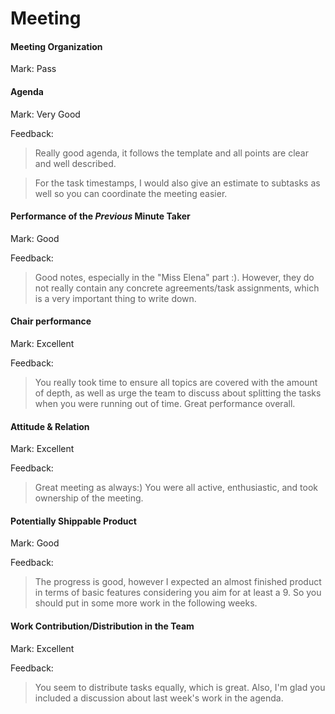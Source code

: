 # Meeting

#### Meeting Organization

Mark: Pass

#### Agenda 

Mark: Very Good

Feedback: 

> Really good agenda, it follows the template and all points are clear and well described. 

> For the task timestamps, I would also give an estimate to subtasks as well so you can coordinate the meeting easier.


#### Performance of the *Previous* Minute Taker

Mark: Good

Feedback:

> Good notes, especially in the "Miss Elena" part :). However, they do not really contain any concrete agreements/task assignments, which is a very important thing to write down.


#### Chair performance

Mark: Excellent

Feedback:

> You really took time to ensure all topics are covered with the amount of depth, as well as urge the team to discuss about splitting the tasks when you were running out of time. Great performance overall.


#### Attitude & Relation

Mark: Excellent

Feedback: 

> Great meeting as always:) You were all active, enthusiastic, and took ownership of the meeting.


#### Potentially Shippable Product

Mark: Good

Feedback:

> The progress is good, however I expected an almost finished product in terms of basic features considering you aim for at least a 9. So you should put in some more work in the following weeks.


#### Work Contribution/Distribution in the Team

Mark: Excellent

Feedback: 

> You seem to distribute tasks equally, which is great. Also, I'm glad you included a discussion about last week's work in the agenda.
